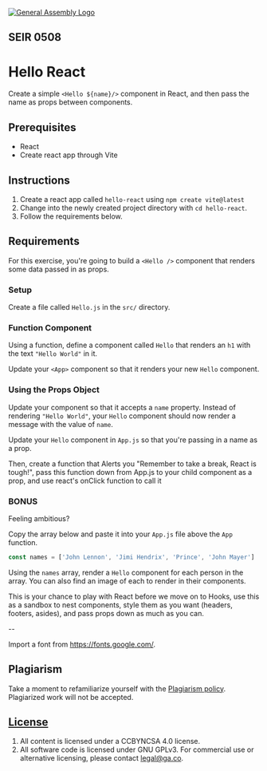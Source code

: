[![General Assembly Logo](https://camo.githubusercontent.com/1a91b05b8f4d44b5bbfb83abac2b0996d8e26c92/687474703a2f2f692e696d6775722e636f6d2f6b6538555354712e706e67)](https://generalassemb.ly/education/web-development-immersive)

## SEIR 0508

# Hello React

Create a simple `<Hello ${name}/>` component in React, and then pass the name as props between components.

## Prerequisites

- React
- Create react app through Vite

## Instructions

1. Create a react app called `hello-react` using `npm create vite@latest` 
2. Change into the newly created project directory with `cd hello-react`.
3. Follow the requirements below.

## Requirements

For this exercise, you're going to build a `<Hello />` component that renders
some data passed in as props.

### Setup

Create a file called `Hello.js` in the `src/` directory.

### Function Component

Using a function, define a component called `Hello` that renders an `h1` with
the text `"Hello World"` in it. 

Update your `<App>` component so that it renders your new `Hello` component.

### Using the Props Object

Update your component so that it accepts a `name` property. Instead of rendering
`"Hello World"`, your `Hello` component should now render a message with the
value of `name`.

Update your `Hello` component in `App.js` so that you're passing in a name as
a prop.

Then, create a function that Alerts you "Remember to take a break, React is tough!", pass this function down from App.js to your child component as a prop, and use react's onClick function to call it

### BONUS

Feeling ambitious? 

Copy the array below and paste it into your `App.js` file above the `App` function.

```js
const names = ['John Lennon', 'Jimi Hendrix', 'Prince', 'John Mayer']
```

Using the `names` array, render a `Hello` component for each person in the array. You can also find an image of each to render in their components.





This is your chance to play with React before we move on to Hooks, use this as a sandbox to nest components, style them as you want (headers, footers, asides), and pass props down as much as you can.

--

Import a font from https://fonts.google.com/. 

## Plagiarism

Take a moment to refamiliarize yourself with the [Plagiarism policy](https://git.generalassemb.ly/DC-WDI/Administrative/blob/master/plagiarism.md). Plagiarized work will not be accepted.

## [License](LICENSE)

1.  All content is licensed under a CC­BY­NC­SA 4.0 license.
1.  All software code is licensed under GNU GPLv3. For commercial use or
    alternative licensing, please contact legal@ga.co.
